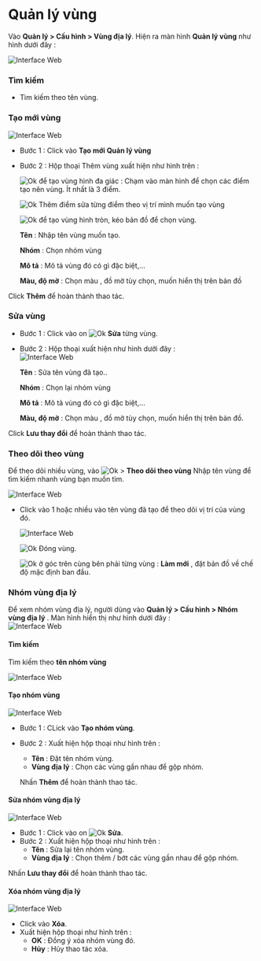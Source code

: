 # Quản lý vùng

<div id="manage-region">
</div>

 Vào **Quản lý > Cấu hình > Vùng địa lý**. Hiện ra màn hình **Quản lý vùng** như hình dưới đây : 

<span style="display:block;text-align:left">![Interface Web](/docs/assets/images/web-interface/map/manage-region-1.png)

### Tìm kiếm 
* Tìm kiếm theo tên vùng.

### Tạo mới vùng 

<span style="display:block;text-align:left">![Interface Web](/docs/assets/images/web-interface/map/add-region-3.png)

* Bước 1 :  Click vào **Tạo mới Quản lý vùng** 
* Bước 2 : Hộp thoại Thêm vùng xuất hiện như hình trên :

    <span class="icon-left svg-filter-info">![Ok](/docs/assets/images/web-interface/icon/SVG/polygon.svg)  để tạo vùng hình đa giác : Chạm vào màn  hình để chọn các điểm tạo nên vùng. Ít nhất là 3 điểm.

    <span class="icon-left svg-filter-info">![Ok](/docs/assets/images/web-interface/icon/SVG/square-full.svg) Thêm điểm sửa từng điểm theo vị trí mình muốn tạo vùng

    <span class="icon-left svg-filter-info">![Ok](/docs/assets/images/web-interface/icon/SVG/circle1.svg)  để tạo vùng hình tròn, kéo bản đồ để chọn vùng. 

    **Tên** : Nhập tên vùng muốn tạo.

    **Nhóm** : Chọn nhóm vùng 

    **Mô tả** : Mô tả vùng đó có gì đặc biệt,...

    **Màu, độ mờ** : Chọn màu , đồ mờ tùy chọn, muốn hiển thị trên bản đồ

Click **Thêm** để hoàn thành thao tác.

### Sửa vùng 

- Bước 1 : Click vào on <span class="icon-left svg-filter-serch">![Ok](/docs/assets/images/web-interface/icon/SVG/icons8-edit.svg) **Sửa** từng vùng.

- Bước 2 : Hộp thoại xuất hiện như hình dưới đây :
     <span style="display:block;text-align:left">![Interface Web](/docs/assets/images/web-interface/map/edit-region-3.png)

    **Tên** : Sửa tên vùng đã tạo..

    **Nhóm** : Chọn lại nhóm vùng 

    **Mô tả** : Mô tả vùng đó có gì đặc biệt,...
    
    **Màu, độ mờ** : Chọn màu , đồ mờ tùy chọn, muốn hiển thị trên bản đồ.
 
Click **Lưu thay đổi** để hoàn thành thao tác.

### Theo dõi theo vùng
Để theo dõi nhiều vùng, vào  <span class="icon-left svg-filter-tick">![Ok](/docs/assets/images/web-interface/icon/SVG/icons8-maintenance.svg) > **Theo dõi theo vùng**
 Nhập tên vùng để tìm kiếm nhanh vùng bạn muốn tìm.

 <span style="display:block;text-align:left">![Interface Web](/docs/assets/images/web-interface/map/track-area.jpg)

* Click vào 1 hoặc nhiều vào tên vùng đã tạo để theo dõi vị trí của vùng đó.

    <span style="display:block;text-align:left">![Interface Web](/docs/assets/images/web-interface/map/track-area-1.jpg)

    <span class="icon-left svg-filter-info">![Ok](/docs/assets/images/web-interface/icon/SVG/times.svg)  Đóng vùng.

    <span class="icon-left svg-filter-info">![Ok](/docs/assets/images/web-interface/icon/SVG/direction-arrow-fit.svg) ở góc trên cùng bên phải  từng vùng : **Làm mới** , đặt bản đồ về chế độ mặc định ban đầu.

### Nhóm vùng địa lý

Để xem nhóm vùng địa lý, người dùng vào **Quản lý > Cấu hình > Nhóm vùng địa lý** . Màn hình hiển thị như hình dưới đây :
<span style="display:block;text-align:left">![Interface Web](/docs/assets/images/web-interface/map/regional-groups.jpg)


 #### Tìm kiếm 
 Tìm kiếm theo **tên nhóm vùng**

 <span style="display:block;text-align:left">![Interface Web](/docs/assets/images/web-interface/map/search-regional-groups.jpg)

#### Tạo nhóm vùng 

<span style="display:block;text-align:left">![Interface Web](/docs/assets/images/web-interface/map/add-regional-groups.jpg)

* Bước 1 : CLick vào **Tạo nhóm vùng**.
* Bước 2 : Xuất hiện hộp thoại như hình trên :
    * **Tên** : Đặt tên nhóm vùng.
    * **Vùng địa lý** : Chọn các vùng gần nhau để gộp nhóm.

    Nhấn **Thêm** để hoàn thành thao tác.
    

#### Sửa nhóm vùng địa lý

<span style="display:block;text-align:left">![Interface Web](/docs/assets/images/web-interface/map/edit-regional-groups.jpg)

- Bước 1 : Click vào on <span class="icon-left svg-filter-serch">![Ok](/docs/assets/images/web-interface/icon/SVG/icons8-edit.svg) **Sửa**.
- Bước 2 : Xuất hiện hộp thoại như hình trên :
    * **Tên** : Sửa lại tên nhóm vùng.
    * **Vùng địa lý** : Chọn thêm / bớt các vùng gần nhau để gộp nhóm.

 Nhấn **Lưu thay đổi** để hoàn thành thao tác.

#### Xóa nhóm vùng địa lý
 
 <span style="display:block;text-align:left">![Interface Web](/docs/assets/images/web-interface/map/delete-regional-groups.jpg)

* Click vào **Xóa**.
* Xuất hiện hộp thoại như hình trên :
    - **OK** : Đồng ý xóa nhóm vùng đó.
    - **Hủy** : Hủy thao tác xóa.



